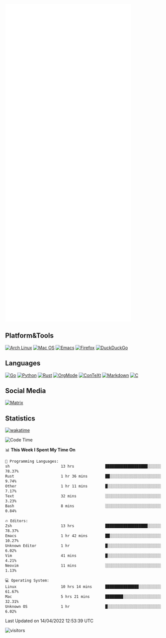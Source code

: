 ![Metrics](https://github.com/SteamedFish/SteamedFish/blob/master/github-metrics.svg)

## Platform&Tools

[![Arch Linux](https://img.shields.io/badge/ArchLinux-1793D1?logo=arch-linux&logoColor=fff&style=flat-square)](https://archlinux.org/)
[![Mac OS](https://img.shields.io/badge/MacOS-000000?style=flat-square&logo=macos&logoColor=F0F0F0)](https://www.apple.com/macos/)
[![Emacs](https://img.shields.io/badge/Emacs-%237F5AB6.svg?&style=flat-square&logo=gnu-emacs&logoColor=white)](https://www.gnu.org/software/emacs/)
[![Firefox](https://img.shields.io/badge/Firefox-FF7139?style=flat-square&logo=Firefox-Browser&logoColor=white)](https://firefox.com/)
[![DuckDuckGo](https://img.shields.io/badge/DuckDuckGo-DE5833?style=flat-square&logo=DuckDuckGo&logoColor=white)](https://duckduckgo.com/)

## Languages

[![Go](https://img.shields.io/badge/Golang-%2300ADD8.svg?style=flat-square&logo=go&logoColor=white)](https://golang.org/)
[![Python](https://img.shields.io/badge/Python-3670A0?style=flat-square&logo=python&logoColor=ffdd54)](https://www.python.org/)
[![Rust](https://img.shields.io/badge/Rust-%23000000.svg?style=flat-square&logo=rust&logoColor=white)](https://www.rust-lang.org/)
[![OrgMode](https://img.shields.io/badge/OrgMode-%23000000.svg?style=flat-square&logo=org&logoColor=white)](https://orgmode.org/)
[![ConTeXt](https://img.shields.io/badge/ConTeXt-%23008080.svg?style=flat-square&logo=latex&logoColor=white)](https://contextgarden.net/)
[![Markdown](https://img.shields.io/badge/MarkDown-%23000000.svg?style=flat-square&logo=markdown&logoColor=white)](https://daringfireball.net/projects/markdown/)
[![C](https://img.shields.io/badge/C-%2300599C.svg?style=flat-square&logo=c&logoColor=white)](https://www.iso.org/standard/74528.html)

## Social Media

[![Matrix](https://img.shields.io/badge/SteamedFish-2CA5E0?style=social&logo=matrix&logoColor=black)](https://matrix.to/#/@i:steamedfish.org)

## Statistics
[![wakatime](https://wakatime.com/badge/user/168280d6-fcf2-4b4f-ad3a-dc4612f35b38.svg)](https://wakatime.com/@168280d6-fcf2-4b4f-ad3a-dc4612f35b38)

<!--START_SECTION:waka-->
![Code Time](http://img.shields.io/badge/Code%20Time-1%2C749%20hrs%2010%20mins-blue)

📊 **This Week I Spent My Time On** 

```text
💬 Programming Languages: 
sh                       13 hrs              ███████████████████░░░░░░   78.37% 
Rust                     1 hr 36 mins        ██░░░░░░░░░░░░░░░░░░░░░░░   9.74% 
Other                    1 hr 11 mins        █░░░░░░░░░░░░░░░░░░░░░░░░   7.17% 
Text                     32 mins             ░░░░░░░░░░░░░░░░░░░░░░░░░   3.23% 
Bash                     8 mins              ░░░░░░░░░░░░░░░░░░░░░░░░░   0.84%

🔥 Editors: 
Zsh                      13 hrs              ███████████████████░░░░░░   78.37% 
Emacs                    1 hr 42 mins        ██░░░░░░░░░░░░░░░░░░░░░░░   10.27% 
Unknown Editor           1 hr                █░░░░░░░░░░░░░░░░░░░░░░░░   6.02% 
Vim                      41 mins             █░░░░░░░░░░░░░░░░░░░░░░░░   4.21% 
Neovim                   11 mins             ░░░░░░░░░░░░░░░░░░░░░░░░░   1.13%

💻 Operating System: 
Linux                    10 hrs 14 mins      ███████████████░░░░░░░░░░   61.67% 
Mac                      5 hrs 21 mins       ████████░░░░░░░░░░░░░░░░░   32.31% 
Unknown OS               1 hr                █░░░░░░░░░░░░░░░░░░░░░░░░   6.02%

```


 Last Updated on 14/04/2022 12:53:39 UTC
<!--END_SECTION:waka-->

![visitors](https://visitor-badge.laobi.icu/badge?page_id=SteamedFish.SteamedFish)
